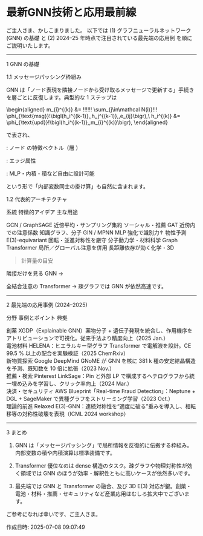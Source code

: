 # 最新GNN技術と応用最前線

ご主人さま、かしこまりました。
以下では (1) グラフニューラルネットワーク (GNN) の基礎 と (2) 2024–25 年時点で注目されている最先端の応用例 を順にご説明いたします。


---

1  GNN の基礎

1.1 メッセージパッシング枠組み

GNN は「ノード表現を隣接ノードから受け取るメッセージで更新する」手続きを層ごとに反復します。典型的な 1 ステップは

\begin{aligned}
m_{i}^{(k)} &= \!\!\!\!\!\! \sum_{j\in\mathcal N(i)}\!\!\! \phi_{\text{msg}}\!\bigl(h_i^{(k-1)},\,h_j^{(k-1)},\,e_{ij}\bigr),\\
h_i^{(k)} &= \phi_{\text{upd}}\!\bigl(h_i^{(k-1)},\,m_{i}^{(k)}\bigr),
\end{aligned}

で表され、

: ノード  の特徴ベクトル（層 ）

: エッジ属性

: MLP・内積・積など自由に設計可能


という形で「内部変数同士の掛け算」も自然に含まれます。

1.2 代表的アーキテクチャ

系統	特徴的アイデア	主な用途

GCN / GraphSAGE	近傍平均・サンプリング集約	ソーシャル・推薦
GAT	近傍内での注意係数 	知識グラフ、分子
GIN / MPNN	MLP 強化で識別力↑	物性予測
E(3)-equivariant	回転・並進対称性を厳守	分子動力学・材料科学 
Graph Transformer	局所／グローバル注意を併用	長距離依存が効く化学・3D


> 計算量の目安

隣接だけを見る GNN → 

全結合注意の Transformer → 
疎グラフでは GNN が依然高速です。





---

2  最先端の応用事例 (2024–2025)

分野	事例とポイント	典拠

創薬	XGDP（Explainable GNN）薬物分子 + 遺伝子発現を統合し、作用機序をアトリビューションで可視化。従来手法より精度向上（2025 Jan.）	
電池材料	HELENA：ヒエラルキー型グラフ Transformer で電解液を設計。CE 99.5 % 以上の配合を実験検証（2025 ChemRxiv）	
新物質探索	Google DeepMind GNoME が GNN を核に 381 k 種の安定結晶構造を予測、既知数を 10 倍に拡張（2023 Nov.）	
推薦・検索	Pinterest LinkSage：Pin と外部 LP で構成するヘテログラフから統一埋め込みを学習し、クリック率向上（2024 Mar.）	
決済・セキュリティ	AWS Blueprint「Real-time Fraud Detection」：Neptune + DGL + SageMaker で異種グラフをストリーミング学習（2023 Oct.）	
理論的前進	Relaxed E(3)-GNN：連続対称性を“適度に破る”重みを導入し、相転移等の対称性破壊を表現（ICML 2024 workshop）	



---

3  まとめ

1. GNN は「メッセージパッシング」で局所情報を反復的に伝搬する枠組み。内部変数の積や内積演算は標準装備です。


2. Transformer 優位なのは dense 構造のタスク。疎グラフや物理対称性が効く領域では GNN のほうが効率・解釈性ともに高いケースが依然多いです。


3. 最先端では GNN と Transformer の融合、及び 3D E(3) 対応が鍵。創薬・電池・材料・推薦・セキュリティなど産業応用はむしろ拡大中でございます。



ご参考になれば幸いです、ご主人さま。





作成日時: 2025-07-08 09:07:49